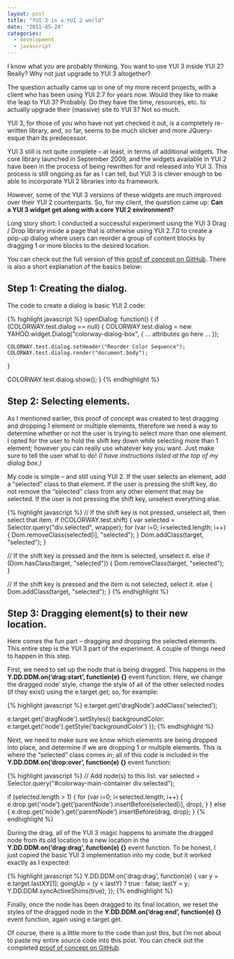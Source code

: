 ```yaml
---
layout: post
title: "YUI 3 in a YUI 2 world"
date: "2011-05-24"
categories:
  - development
  - javascript
---
```


I know what you are probably thinking.  You want to use YUI 3 inside YUI 2?  Really?  Why not just upgrade to YUI 3 altogether?

The question actually came up in one of my more recent projects, with a client who has been using YUI 2.7 for years now.  Would they like to make the leap to YUI 3?  Probably.  Do they have the time, resources, etc. to actually upgrade their (massive) site to YUI 3?  Not so much.

YUI 3, for those of you who have not yet checked it out, is a completely re-written library, and, so far, seems to be much slicker and more JQuery-esque than its predecessor.

YUI 3 still is not quite complete – at least, in terms of additional widgets.  The core library launched in September 2009, and the widgets available in YUI 2 have been in the process of being rewritten for and released into YUI 3.  This process is still ongoing as far as I can tell, but YUI 3 is clever enough to be able to incorporate YUI 2 libraries into its framework.

However, some of the YUI 3 versions of these widgets are much improved over their YUI 2 counterparts.  So, for my client, the question came up: __Can a YUI 3 widget get along with a core YUI 2 environment?__

Long story short: I conducted a successful experiment using the YUI 3 Drag / Drop library inside a page that is otherwise using YUI 2.7.0 to create a pop-up dialog where users can reorder a group of content blocks by dragging 1 or more blocks to the desired location.

You can check out the full version of this [proof of concept on GitHub](https://github.com/thatdevgirl/color-sequencing).  There is also a short explanation of the basics below:

## Step 1: Creating the dialog.

The code to create a dialog is basic YUI 2 code:

{% highlight javascript %}
openDialog: function() {
  if (COLORWAY.test.dialog == null) {
    COLORWAY.test.dialog = new YAHOO.widget.Dialog("colorway-dialog-box", {
      ... attributes go here ...
    });

    COLORWAY.test.dialog.setHeader("Reorder Color Sequence");
    COLORWAY.test.dialog.render("document.body");
  }

  COLORWAY.test.dialog.show();
}
{% endhighlight %}

## Step 2: Selecting elements.

As I mentioned earlier, this proof of concept was created to test dragging and dropping 1 element or multiple elements, therefore we need a way to determine whether or not the user is trying to select more than one element.  I opted for the user to hold the shift key down while selecting more than 1 element; however you can really use whatever key you want.  Just make sure to tell the user what to do!  _(I have instructions listed at the top of my dialog box.)_

My code is simple – and still using YUI 2.  If the user selects an element, add a “selected” class to that element.  If the user is pressing the shift key, do not remove the “selected” class from any other element that may be selected.  If the user is not pressing the shift key, unselect everything else.

{% highlight javascript %}
// If the shift key is not pressed, unselect all, then select that item.
if (!COLORWAY.test.shift) {
  var selected = Selector.query("div.selected", wrapper);
  for (var i=0; i<selected.length; i++) {
   Dom.removeClass(selected[i], "selected");
  }
  Dom.addClass(target, "selected");
}

// If the shift key is pressed and the item is selected, unselect it.
else if (Dom.hasClass(target, "selected")) {
  Dom.removeClass(target, "selected");
}

// If the shift key is pressed and the item is not selected, select it.
else {
    Dom.addClass(target, "selected");
}
{% endhighlight %}

## Step 3: Dragging element(s) to their new location.

Here comes the fun part – dragging and dropping the selected elements.  This entire step is the YUI 3 part of the experiment.  A couple of things need to happen in this step.

First, we need to set up the node that is being dragged.  This happens in the __Y.DD.DDM.on(‘drag:start’, function(e) {}__ event function.  Here, we change the dragged node’ style, change the style of all of the other selected nodes (if they exist) using the e.target.get; so, for example:

{% highlight javascript %}
e.target.get('dragNode').addClass('selected');

e.target.get('dragNode').setStyles({
    backgroundColor: e.target.get('node').getStyle('backgroundColor')
});
{% endhighlight %}

Next, we need to make sure we know which elements are being dropped into place, and determine if we are dropping 1 or multiple elements.  This is where the “selected” class comes in; all of this code is included in the __Y.DD.DDM.on(‘drop:over’, function(e) {}__ event function:

{% highlight javascript %}
// Add node(s) to this list.
var selected = Selector.query("#colorway-main-container div.selected");

if (selected.length > 1) {
  for (var i=0; i<selected.length; i++) {
    e.drop.get('node').get('parentNode').insertBefore(selected[i], drop);
  }
} else {
  e.drop.get('node').get('parentNode').insertBefore(drag, drop);
}
{% endhighlight %}

During the drag, all of the YUI 3 magic happens to animate the dragged node from its old location to a new location in the __Y.DD.DDM.on(‘drag:drag’, function(e) {}__ event function.  To be honest, I just copied the basic YUI 3 implementation into my code, but it worked exactly as I expected:

{% highlight javascript %}
Y.DD.DDM.on('drag:drag', function(e) {
  var y = e.target.lastXY[1];
  goingUp = (y < lastY) ? true : false;
  lastY = y;
  Y.DD.DDM.syncActiveShims(true);
});
{% endhighlight %}

Finally, once the node has been dragged to its final location, we reset the styles of the dragged node in the __Y.DD.DDM.on(‘drag:end’, function(e) {}__ event function, again using e.target.get.

Of course, there is a little more to the code than just this, but I’m not about to paste my entire source code into this post.  You can check out the completed [proof of concept on GitHub](https://github.com/thatdevgirl/color-sequencing).
